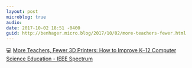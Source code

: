 ```yaml
---
layout: post
microblog: true
audio: 
date: 2017-10-02 18:51 -0400
guid: http://benhager.micro.blog/2017/10/02/more-teachers-fewer.html
---
```

💻 [More Teachers, Fewer 3D Printers: How to Improve K–12 Computer Science Education - IEEE Spectrum](https://spectrum.ieee.org/tech-talk/at-work/education/what-500-million-could-mean-for-k12-computer-science-education)
